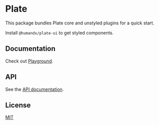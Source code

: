 # Plate

This package bundles Plate core and unstyled plugins for a quick start.

Install `@humandx/plate-ui` to get styled components.

## Documentation

Check out [Playground](https://plate.udecode.io/docs/playground).

## API

See the [API documentation](https://plate-api.udecode.io/globals.html).

## License

[MIT](../../LICENSE)
